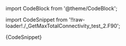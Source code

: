 import CodeBlock from '@theme/CodeBlock';

import CodeSnippet from '!!raw-loader!./_GetMaxTotalConnectivity_test_2.F90';

<CodeBlock language="fortran">{CodeSnippet}</CodeBlock>
